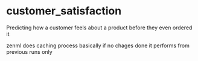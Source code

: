 # customer_satisfaction
Predicting how a customer feels about a product before they even ordered it
 

 zenml does caching process basically if no chages done it performs from previous runs only